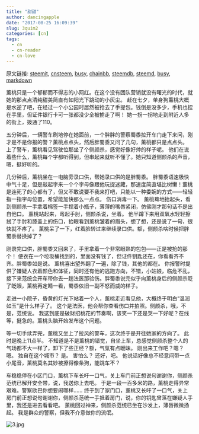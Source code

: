 ```yaml
---
title: "甜甜"
author: dancingapple
date: "2017-08-25 16:09:39"
slug: 3quim2
categories: [cn]
tags: 
  - cn
  - cn-reader
  - cn-love
---
```


原文链接: [steemit](https://steemit.com), [cnsteem](https://cnsteem.com), [busy](https://busy.org), [chainbb](https://chainbb.com), [steemdb](https://steemdb.com), [steemd](https://steemd.com), [busy](https://busy.org), [markdown](https://raw.githubusercontent.com/pzhaonet/steem_dancingapple/master/content/post/3quim2.md)

薰桃只是一个郁郁而不得志的小网红。在这个没有团队营销就没有曙光的时代，就她的那点点清纯甜美简直有如阳光下跳动的小灰尘。
赶在七夕，单身狗薰桃大概是水逆了吧，在经过一个小公园时居然被抢去了手提包。钱倒是没多少，手机也捏在手里，但证件银行卡可一张都没少全被掳走了啊！
她一拐一拐地走到附近人多的街上，拨通了110。

五分钟后，一辆警车刷地停在她面前，一个胖胖的警察蜀黍拉开车门走下来问，刚才是不是你报的警？薰桃点点头，然后胖蜀黍又问了几句，薰桃都只是点点头。
上了警车，薰桃看见驾驶位那坐了个侧颜杀，感觉好像好帅的样子呢。
他们在说着些什么，薰桃每个字都听得到，但串起来就听不懂了。她只知道侧颜杀的声音，嗯，挺好听的。

几分钟后，薰桃坐在一电脑旁录口供，帮她录口供的是胖蜀黍。
胖蜀黍语速极快中气十足，但是敲起字来一个个字母像跟他玩捉迷藏，那速度简直堪比树懒！薰桃是连死了的心都有了，但又不敢说要不我来打吧，只能以一种委婉的方式——轻轻指一指字母位置，希望能加快那么一点点。
伤口消毒一下。
薰桃蓦地抬起头，看到侧颜杀一手拿着棉签一手捏着小瓶子，薄薄的嘴唇紧闭，仿佛刚才那句话不是出自他口。
薰桃站起来，弯起手肘，侧颜杀说，坐着。
他半蹲下来用双氧水轻轻擦拭了手肘和膝盖上的伤口，抬眼看到薰桃皱着的眉头，想了想，还是说了一句，很快就不疼了。
薰桃呆了一下，红着脸转过来继续录口供。额，侧颜杀啥时候把胖蜀黍替换掉了？

刚录完口供，胖蜀黍又回来了，手里拿着一个非常眼熟的包包——正是被抢的那个！
便衣在一个垃圾桶找到的，里面没有钱了，但证件钥匙还在，你看看齐不齐。胖蜀黍如是说。
薰桃喜出望外翻了一遍，除了钱，其他的都在。
你报警时提供了嫌疑人衣着颜色和体征，同时还有他的逃跑方向，不错，小姑娘，临危不乱，接下来范统会开车带你去一趟法医那验伤。胖蜀黍说完似乎向薰桃身后的侧颜杀眨了眨眼，薰桃再定睛一看，蜀黍依旧一副不怒而威的样子。

走进一小院子，昏黄的灯光下站着一个人，薰桃走近看见他，大概终于明白“温润如玉”是什么样子了。
这个是法医，他会帮你查看伤口并拍照。侧颜杀，哦，不是，范统说。
我这到底是破财招桃花的节奏啊，该笑一下还是哭一下好呢？在线等，挺急的。薰桃头脑开始发布这个问题。

等一切手续弄完，薰桃又坐上了拉风的警车，这次终于是开往她家的方向了。
此时是晚上11点半。
不知道是不是薰桃的错觉，自坐上车，总感觉侧颜杀整个人的气场都不大一样了，卸下了些正经？额，气氛有点暧昧。
刚出来工作吧？嗯？
嗯。
独自在这个城市？
是。
害怕么？
还好，吧。
他说话好像总不经意间带一点小尾音，薰桃莫名其妙被撩得像条狗，能跳车不？

车稳稳停在小区门口，薰桃下车长吁一口气，关上车门前正想说句谢谢你，侧颜杀范统已解开安全带，说，我送你上去吧。
于是一段一百多米的路，薰桃走得异常艰难。警察欧巴你想要闹哪样……
终于到了家门口，薰桃又长吁了一口气，关上房门前正想说句谢谢你，侧颜杀范统一手抵着房门，说，你的钥匙曾落在嫌疑人手里，我还是进去看看吧。
薰桃回过神来，侧颜杀范统已坐在沙发上，薄唇微微扬起。
我是群众的警察，但我不介意做你的流氓。

![3.jpg](https://steemitimages.com/DQmXqHqbVQqbMv8pmYuvTYvr4BJLzo5eqJ6cY1fxgyL92JE/3.jpg)

